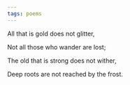 ```yaml
---
tags: poems
---
```


All that is gold does not glitter,

Not all those who wander are lost;

The old that is strong does not wither,

Deep roots are not reached by the frost.

